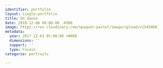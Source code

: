 ```yaml
---
identifier: portfolio
layout: single-portfolio
title: On danse
date: 2018-12-08 00:00:00 -0500
image: https://res.cloudinary.com/npaquet-pastel/image/upload/v1545066110/DSC00741-2-1.jpg
metadata:
  year: 2017-12-01 05:00:00 +0000
  dimensions: ''
  support: ''
  type: Fusain
categorie: portraits

---
```

